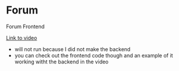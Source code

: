 # Forum
Forum Frontend

[Link to video](Forum_Demo.mp4)

- will not run because I did not make the backend
- you can check out the frontend code though and an example of it working witht the backend in the video